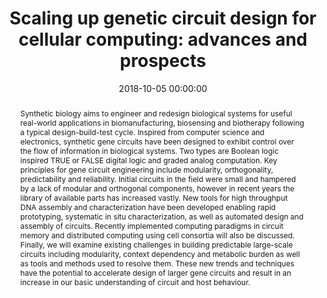 ---
title: "Scaling up genetic circuit design for cellular computing: advances and prospects"
subtitle: ""
summary: ""
authors: 
- Xiang Y
- Dalchau N
- Wang B


tags: []
categories: [Synthetic Biology]
date: 2018-10-05 00:00:00
publishDate: 2018-10-05 00:00:00
featured: false
draft: false
publication: 'Natural Computing'
publication_types: ["2"]

doi: 'https://doi.org/10.1007/s11047-018-9715-9'
abstract: Synthetic biology aims to engineer and redesign biological systems for useful real-world applications in biomanufacturing, biosensing and biotherapy following a typical design-build-test cycle. Inspired from computer science and electronics, synthetic gene circuits have been designed to exhibit control over the flow of information in biological systems. Two types are Boolean logic inspired TRUE or FALSE digital logic and graded analog computation. Key principles for gene circuit engineering include modularity, orthogonality, predictability and reliability. Initial circuits in the field were small and hampered by a lack of modular and orthogonal components, however in recent years the library of available parts has increased vastly. New tools for high throughput DNA assembly and characterization have been developed enabling rapid prototyping, systematic in situ characterization, as well as automated design and assembly of circuits. Recently implemented computing paradigms in circuit memory and distributed computing using cell consortia will also be discussed. Finally, we will examine existing challenges in building predictable large-scale circuits including modularity, context dependency and metabolic burden as well as tools and methods used to resolve them. These new trends and techniques have the potential to accelerate design of larger gene circuits and result in an increase in our basic understanding of circuit and host behaviour.

projects: []
---